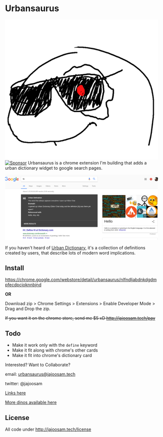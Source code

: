 # Urbansaurus

![terminator orpheus](icon.png)
<a target='_blank' rel='nofollow' href='https://app.codesponsor.io/link/gk2KHfxPsEcG2TgXLtSXnnoA/jajoosam/urbansaurus'>  <img alt='Sponsor' width='888' height='68' src='https://app.codesponsor.io/embed/gk2KHfxPsEcG2TgXLtSXnnoA/jajoosam/urbansaurus.svg' /></a>
Urbansaurus is a chrome extension I'm building that adds a urban dictionary widget to google search pages.

![screenshot](screenshot.png)

If you haven't heard of [Urban Dictionary](http://www.urbandictionary.com/), it's a collection of definitions created by users, that describe lots of modern word implications.

## Install

https://chrome.google.com/webstore/detail/urbansaurus/nlfndljabdnkdgdmpfecdpcjoknnbjnd

**OR**

Download zip > Chrome Settings > Extensions > Enable Developer Mode > Drag and Drop the zip.

~~If you want it on the chrome store, send me $5 xD
http://jajoosam.tech/pay~~


## Todo
- Make it work only with the `define` keyword
- Make it fit along with chrome's other cards
- Make it fit into chrome's dictionary card

Interested? Want to Collaborate?

email: urbansaurus@jajoosam.tech

twitter: @jajoosam

[Links here](https://notes.pinboard.in/u:jajoosam/ccffda8b6d7a18493c36)

[More dinos available here](https://github.com/hackclub/dinosaurs)


## License

All code under http://jajoosam.tech/license
